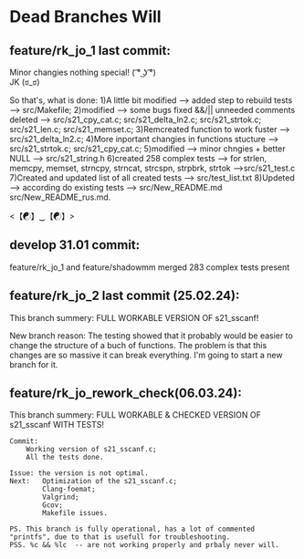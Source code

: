 # Dead Branches Will

## feature/rk_jo_1 last commit:

Minor changies nothing special! ( ͡° ͜ʖ ͡°)    
JK  (ಠ_ಠ)

So that's, what is done:
1)A little bit modified --> added step to rebuild tests --> src/Makefile;
2)modified --> some bugs fixed &&/|| unneeded comments deleted -->  src/s21_cpy_cat.c;
                                                                    src/s21_delta_ln2.c;
                                                                    src/s21_strtok.c;
                                                                    src/s21_len.c;
                                                                    src/s21_memset.c;
3)Remcreated function to work fuster --> src/s21_delta_ln2.c;
4)More inportant changies in functions stucture --> src/s21_strtok.c;
                                                    src/s21_cpy_cat.c;
5)modified --> minor chngies + better NULL --> src/s21_string.h
6)created 258 complex tests --> for strlen, memcpy, memset, strncpy, strncat, strcspn, strpbrk, strtok -->src/s21_test.c
7)Created and updated list of all created tests --> src/test_list.txt
8)Updeted --> according do existing tests --> src/New_README.md src/New_README_rus.md.

<【☯】‿【☯】>

## develop 31.01 commit:

feature/rk_jo_1 and feature/shadowmm merged 
283 complex tests present

## feature/rk_jo_2 last commit (25.02.24):
This branch summery: FULL WORKABLE VERSION OF s21_sscanf!

New branch reason:
    The testing showed that it probably would be easier to change the structure of a buch of functions.
    The problem is that this changes are so massive it can break everything.
    I'm going to start a new branch for it.

## feature/rk_jo_rework_check(06.03.24):
This branch summery: 
FULL WORKABLE & CHECKED VERSION OF s21_sscanf WITH TESTS!
   
    Commit:
        Working version of s21_sscanf.c;
        All the tests done.

    Issue: the version is not optimal.
    Next:   Optimization of the s21_sscanf.c;
            Clang-foemat;
            Valgrind;
            Gcov;
            Makefile issues.

    PS. This branch is fully operational, has a lot of commented "printfs", due to that is usefull for troubleshooting.
    PSS. %c && %lc  -- are not working properly and prbaly never will.